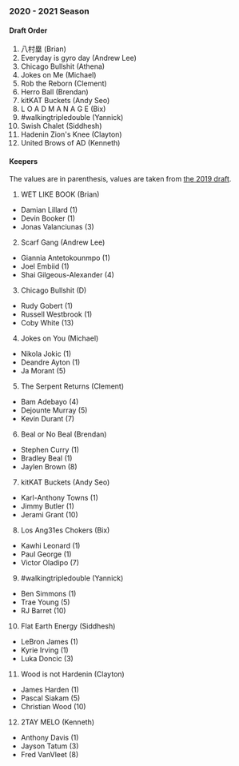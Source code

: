 ### 2020 - 2021 Season

#### Draft Order
1. 八村塁 (Brian)
2. Everyday is gyro day (Andrew Lee)
3. Chicago Bullshit (Athena)
4. Jokes on Me (Michael)
5. Rob the Reborn (Clement)
6. Herro Ball (Brendan)
7. kitKAT Buckets (Andy Seo)
8. L O A D M A N A G E (Bix)
9. #walkingtripledouble (Yannick)
10. Swish Chalet (Siddhesh)
11. Hadenin Zion's Knee (Clayton)
12. United Brows of AD (Kenneth)

#### Keepers

The values are in parenthesis, values are taken from [the 2019 draft](https://basketball.fantasysports.yahoo.com/2019/nba/16551/draftresults).

1. WET LIKE BOOK (Brian)
- Damian Lillard (1)
- Devin Booker (1)
- Jonas Valanciunas (3)
2. Scarf Gang (Andrew Lee)
- Giannia Antetokounmpo (1)
- Joel Embiid (1)
- Shai Gilgeous-Alexander (4)
3. Chicago Bullshit (D)
- Rudy Gobert (1)
- Russell Westbrook (1)
- Coby White (13)
4. Jokes on You (Michael)
- Nikola Jokic (1)
- Deandre Ayton (1)
- Ja Morant (5)
5. The Serpent Returns (Clement)
- Bam Adebayo (4)
- Dejounte Murray (5)
- Kevin Durant (7)
6. Beal or No Beal (Brendan)
- Stephen Curry (1)
- Bradley Beal (1)
- Jaylen Brown (8)
7. kitKAT Buckets (Andy Seo)
- Karl-Anthony Towns (1)
- Jimmy Butler (1)
- Jerami Grant (10)
8. Los Ang31es Chokers (Bix)
- Kawhi Leonard (1)
- Paul George (1)
- Victor Oladipo (7)
9. #walkingtripledouble (Yannick)
- Ben Simmons (1)
- Trae Young (5)
- RJ Barret (10)
10. Flat Earth Energy (Siddhesh)
- LeBron James (1)
- Kyrie Irving (1)
- Luka Doncic (3)
11. Wood is not Hardenin (Clayton)
- James Harden (1)
- Pascal Siakam (5)
- Christian Wood (10)
12. 2TAY MELO (Kenneth)
- Anthony Davis (1)
- Jayson Tatum (3)
- Fred VanVleet (8)

